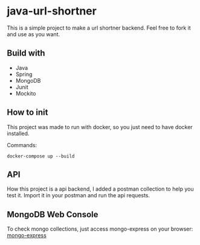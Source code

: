 # java-url-shortner

This is a simple project to make a url shortner backend. Feel free to fork it and  use as you want.

## Build with

- Java
- Spring
- MongoDB
- Junit
- Mockito

## How to init

This project was made to run with docker, so you just need to have docker installed.

Commands:
```
docker-compose up --build 
```

## API

How this project is a api backend, I added a postman collection to help you test it. Import it in your postman and run the api requests.

## MongoDB Web Console

To check mongo collections, just access mongo-express on your browser: [mongo-express](http://localhost:8081/)
